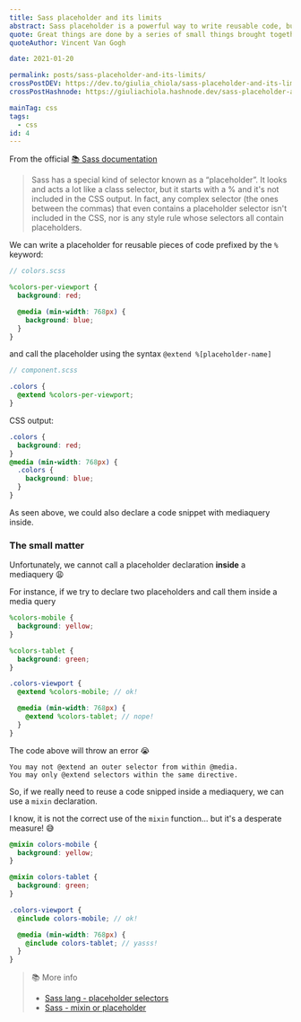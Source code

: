 ```yaml
---
title: Sass placeholder and its limits
abstract: Sass placeholder is a powerful way to write reusable code, but unfortunately it is not always applicable.
quote: Great things are done by a series of small things brought together
quoteAuthor: Vincent Van Gogh

date: 2021-01-20

permalink: posts/sass-placeholder-and-its-limits/
crossPostDEV: https://dev.to/giulia_chiola/sass-placeholder-and-its-limits-4ba3
crossPostHashnode: https://giuliachiola.hashnode.dev/sass-placeholder-and-its-limits

mainTag: css
tags:
  - css
id: 4
---
```


From the official [📚 Sass documentation](https://sass-lang.com/documentation/style-rules/placeholder-selectors)

> Sass has a special kind of selector known as a “placeholder”. It looks and acts a lot like a class selector, but it starts with a % and it's not included in the CSS output. In fact, any complex selector (the ones between the commas) that even contains a placeholder selector isn't included in the CSS, nor is any style rule whose selectors all contain placeholders.

We can write a placeholder for reusable pieces of code prefixed by the `%` keyword:

```scss
// colors.scss

%colors-per-viewport {
  background: red;

  @media (min-width: 768px) {
    background: blue;
  }
}
```

and call the placeholder using the syntax `@extend %[placeholder-name]`

```scss
// component.scss

.colors {
  @extend %colors-per-viewport;
}
```

CSS output:

```css
.colors {
  background: red;
}
@media (min-width: 768px) {
  .colors {
    background: blue;
  }
}
```

As seen above, we could also declare a code snippet with mediaquery inside.

### The small matter

Unfortunately, we cannot call a placeholder declaration **inside** a mediaquery 😩

For instance, if we try to declare two placeholders and call them inside a media query

```scss
%colors-mobile {
  background: yellow;
}

%colors-tablet {
  background: green;
}
```

```scss
.colors-viewport {
  @extend %colors-mobile; // ok!

  @media (min-width: 768px) {
    @extend %colors-tablet; // nope!
  }
}
```

The code above will throw an error 😭

```shell
You may not @extend an outer selector from within @media.
You may only @extend selectors within the same directive.
```

So, if we really need to reuse a code snipped inside a mediaquery, we can use a `mixin` declaration.

I know, it is not the correct use of the `mixin` function... but it's a desperate measure! 😅


```scss
@mixin colors-mobile {
  background: yellow;
}

@mixin colors-tablet {
  background: green;
}
```

```scss
.colors-viewport {
  @include colors-mobile; // ok!

  @media (min-width: 768px) {
    @include colors-tablet; // yasss!
  }
}
```

> 📚 More info
>
> - [Sass lang - placeholder selectors](https://sass-lang.com/documentation/style-rules/placeholder-selectors)
> - [Sass - mixin or placeholder](https://www.sitepoint.com/sass-mixin-placeholder/)
